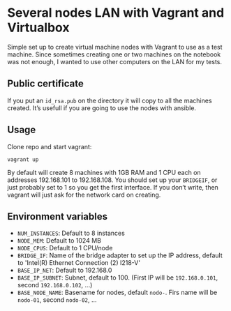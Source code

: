 # Several nodes LAN with Vagrant and Virtualbox

Simple set up to create virtual machine nodes with Vagrant to use as a test machine. Since sometimes creating one or two machines on the notebook was not enough, I wanted to use other computers on the LAN for my tests.

## Public certificate 

If you put an `id_rsa.pub` on the directory it will copy to all the machines created. It’s usefull if you are going to use the nodes with ansible.

## Usage

Clone repo and start vagrant:

```
vagrant up
```

By default will create 8 machines with 1GB RAM and 1 CPU each on addresses 192.168.101 to 192.168.108. You should set up your `BRIDGEIF`, or just probably set to 1 so you get the first interface. If you don’t write, then vagrant will just ask for the network card on creating.

## Environment variables

- `NUM_INSTANCES`: Default to 8 instances
- `NODE_MEM`: Default to 1024 MB
- `NODE_CPUS`: Default to 1 CPU/node
- `BRIDGE_IF`: Name of the bridge adapter to set up the IP address, default to 'Intel(R) Ethernet Connection (2) I218-V'
- `BASE_IP_NET`: Default to 192.168.0
- `BASE_IP_SUBNET`: Subnet, default to 100. (First IP will be `192.168.0.101`, second `192.168.0.102`, ...)
- `BASE_NODE_NAME`: Basename for nodes, default `nodo-`. Firs name will be `nodo-01`, second `nodo-02`, ...
